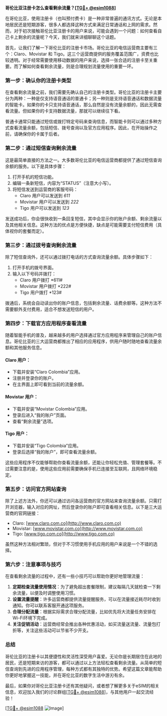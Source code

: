 **哥伦比亚注册卡怎么查看剩余流量？[[TG💪+ @esim1088](https://t.me/s/esim1088)]**

在哥伦比亚，使用注册卡（也叫预付费卡）是一种非常普遍的通讯方式。无论是本地居民还是短期游客，很多人都选择这种方式来满足日常通话和上网的需求。然而，对于初次接触哥伦比亚注册卡的用户来说，可能会遇到一个问题：如何查看自己卡上剩余的流量呢？今天，我们就来详细聊聊这个话题。

首先，让我们了解一下哥伦比亚的注册卡市场。哥伦比亚的电信运营商主要有三个：Claro、Movistar 和 Tigo。这三个运营商提供的服务覆盖范围广，资费也比较透明。对于经常需要使用移动数据的用户来说，选择一张合适的注册卡至关重要。而了解如何查看剩余流量，则是合理规划流量使用的重要一环。

### **第一步：确认你的注册卡类型**

在查看剩余流量之前，我们需要先确认自己的注册卡类型。哥伦比亚的注册卡主要分为两种：一种是仅支持语音通话的普通卡；另一种则是支持语音通话和数据流量的智能卡。如果你的卡只支持语音通话，那么自然是没有流量余额的，因此无需查看流量。但如果你的卡支持数据流量，那就可以继续往下看。

普通卡通常只能通过短信或拨打特定号码来查询信息，而智能卡则可以通过多种方式查看流量余额，包括短信、拨号查询以及官方应用程序。因此，在开始操作之前，请确保你的卡属于后者。

### **第二步：通过短信查询剩余流量**

这是最简单直接的方法之一。大多数哥伦比亚的电信运营商都提供了通过短信查询余额的服务。以下是具体步骤：

1. 打开手机的短信功能。
2. 编辑一条新短信，内容为“STATUS”（注意大小写）。
3. 将短信发送到运营商的客服号码：
   - Claro 用户可以发送到 *611*
   - Movistar 用户可以发送到 *222*
   - Tigo 用户可以发送到 *123*

发送成功后，你会很快收到一条回复短信，其中会显示你的账户余额、剩余流量以及其他相关信息。这种方法的优点是方便快捷，缺点是可能需要支付短信费用（具体视你的套餐而定）。

### **第三步：通过拨号查询剩余流量**

除了短信查询外，还可以通过拨打电话的方式查询流量余额。具体步骤如下：

1. 打开手机的拨号界面。
2. 输入以下号码并拨打：
   - Claro 用户拨打 *611#
   - Movistar 用户拨打 *222#
   - Tigo 用户拨打 *123#

拨通后，系统会自动读出你的账户信息，包括剩余流量、话费余额等。这种方法不需要额外支付费用，适合不想发送短信的用户。

### **第四步：下载官方应用程序查看流量**

随着智能手机的普及，越来越多的用户选择通过官方应用程序来管理自己的账户信息。哥伦比亚的三大运营商都推出了相应的应用程序，供用户随时随地查看流量余额和其他服务信息。

#### Claro 用户：
- 下载并安装“Claro Colombia”应用。
- 注册并登录你的账户。
- 在主界面上即可看到当前的流量余额。

#### Movistar 用户：
- 下载并安装“Movistar Colombia”应用。
- 登录后进入“我的账户”页面。
- 查看“剩余流量”选项。

#### Tigo 用户：
- 下载并安装“Tigo Colombia”应用。
- 登录后选择“我的账户”，即可查看流量余额。

这些应用程序不仅能够帮助你查看流量余额，还能让你轻松充值、管理套餐等。不过需要注意的是，使用这些应用前需要确保手机已连接至互联网，且网络环境稳定。

### **第五步：访问官方网站查询**

除了上述方法外，你还可以通过访问各运营商的官方网站来查询流量余额。只需打开浏览器，输入对应的网址，然后登录你的账户即可查看相关信息。以下是三大运营商的官网链接：

- Claro: [www.claro.com.co](http://www.claro.com.co)
- Movistar: [www.movistar.com.co](http://www.movistar.com.co)
- Tigo: [www.tigo.com.co](http://www.tigo.com.co)

虽然这种方法相对繁琐，但对于不习惯使用手机应用的用户来说是一个不错的选择。

### **第六步：注意事项与技巧**

在查看剩余流量的过程中，还有一些小技巧可以帮助你更好地管理流量：

1. **定期检查流量使用情况**：为了避免超出套餐限制，建议每隔几天就检查一下剩余流量，以便及时调整使用习惯。
2. **设置流量提醒**：许多运营商都提供流量提醒服务，可以在流量接近耗尽时收到通知。你可以联系客服开通这项服务。
3. **合理分配流量**：根据实际需求合理分配流量，比如优先将大流量任务安排在Wi-Fi环境下完成。
4. **关注促销活动**：运营商经常会推出各种优惠活动，如买流量送流量、流量包打折等，关注这些活动可以节省不少开支。

### **总结**

哥伦比亚的注册卡以其便捷性和灵活性深受用户喜爱。无论你是长期居住在此地的居民，还是短期来访的游客，都可以通过以上方法轻松查看剩余流量。从简单的短信查询到先进的应用程序管理，每种方式都有其独特的优势。希望这篇文章能帮助你更好地掌握这一技能，并在哥伦比亚的数字生活中游刃有余。

最后，如果你对哥伦比亚注册卡还有其他疑问，或者想了解更多关于eSIM的相关信息，欢迎加入我们的讨论群组[[TG💪+ @esim1088](https://t.me/s/esim1088)]，与其他用户一起交流经验！

[[TG💪+ @esim1088](https://t.me/s/esim1088) ![Image](https://i.postimg.cc/4NQfJmqS/Snipaste-2025-05-13-00-14-12.png)]